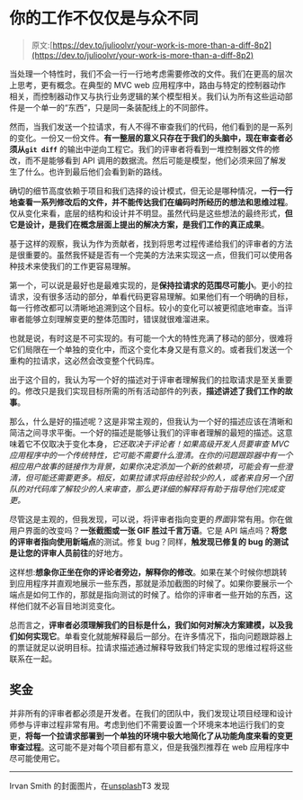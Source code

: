 # 你的工作不仅仅是与众不同

> 原文:[https://dev.to/julioolvr/your-work-is-more-than-a-diff-8p2](https://dev.to/julioolvr/your-work-is-more-than-a-diff-8p2)

当处理一个特性时，我们不会一行一行地考虑需要修改的文件。我们在更高的层次上思考，更有概念。在典型的 MVC web 应用程序中，路由与特定的控制器动作相关，而控制器动作又与执行业务逻辑的某个模型相关。我们认为所有这些运动部件是一个单一的“东西”，只是同一条装配线上的不同部件。

然而，当我们发送一个拉请求，有人不得不审查我们的代码，他们看到的是一系列的变化。一份又一份文件。**有一整层的意义只存在于我们的头脑中，现在审查者必须从`git diff`** 的输出中逆向工程它。我们的评审者将看到一堆控制器文件的修改，而不是能够看到 API 调用的数据流。然后可能是模型，他们必须来回了解发生了什么。也许到最后他们会看到新的路线。

确切的细节高度依赖于项目和我们选择的设计模式，但无论是哪种情况，**一行一行地查看一系列修改后的文件，并不能传达我们在编码时所经历的想法和思维过程**。仅从变化来看，底层的结构和设计并不明显。虽然代码是这些想法的最终形式，**但它是设计，是我们在概念层面上提出的解决方案，是我们工作的真正成果**。

基于这样的观察，我认为作为贡献者，找到将思考过程传递给我们的评审者的方法是很重要的。虽然我怀疑是否有一个完美的方法来实现这一点，但我们可以使用各种技术来使我们的工作更容易理解。

第一个，可以说是最好也是最难实现的，是**保持拉请求的范围尽可能小**。更小的拉请求，没有很多活动的部分，单看代码更容易理解。如果他们有一个明确的目标，每一行修改都可以清晰地追溯到这个目标。较小的变化可以被更彻底地审查。当评审者能够立刻理解变更的整体范围时，错误就很难溜进来。

也就是说，有时这是不可实现的。有可能一个大的特性充满了移动的部分，很难将它们局限在一个单独的变化中，而这个变化本身又是有意义的。或者我们发送一个重构的拉请求，这必然会改变整个代码库。

出于这个目的，我认为写一个好的描述对于评审者理解我们的拉取请求是至关重要的。修改只是我们实现目标所需的所有活动部件的列表，**描述讲述了我们工作的故事**。

那么，什么是好的描述呢？这是非常主观的，但我认为一个好的描述应该在清晰和简洁之间寻求平衡。一个好的描述是能够让我们的评审者理解的最短的描述。这意味着它不仅取决于变化本身，*它还取决于评论者！如果高级开发人员要审查 MVC 应用程序中的一个传统特性，它可能不需要什么澄清。在你的问题跟踪器中有一个相应用户故事的链接作为背景，如果你决定添加一个新的依赖项，可能会有一些澄清，但可能还需要更多。相反，如果拉请求将由经验较少的人，或者来自另一个团队的对代码库了解较少的人来审查，那么更详细的解释将有助于指导他们完成变更。*

尽管这是主观的，但我发现，可以说，将评审者指向变更的*界面*非常有用。你在做用户界面的改变吗？**一张截图或一张 GIF 胜过千言万语**。它是 API 端点吗？**将您的评审者指向使用新端点**的测试。修复 bug？同样，**触发现已修复的 bug 的测试是让您的评审人员前往**的好地方。

这样想:**想象你正坐在你的评论者旁边，解释你的修改**。如果在某个时候你想跳转到应用程序并直观地展示一些东西，那就是添加截图的时候了。如果你要展示一个端点是如何工作的，那就是指向测试的时候了。给你的评审者一些开始的东西，这样他们就不必盲目地浏览变化。

总而言之，**评审者必须理解我们的目标是什么，我们如何对解决方案建模，以及我们如何实现它**。单看变化就能解释最后一部分。在许多情况下，指向问题跟踪器上的票证就足以说明目标。拉请求描述通过解释导致我们特定实现的思维过程将这些联系在一起。

## [](#bonus)奖金

并非所有的评审者都必须是开发者。在我们的团队中，我们发现让项目经理和设计师参与评审过程非常有用。考虑到他们不需要设置一个环境来本地运行我们的变更，**将每一个拉请求部署到一个单独的环境中极大地简化了从功能角度来看的变更审查过程**。这可能不是对每个项目都有意义，但是我强烈推荐在 web 应用程序中尽可能使用它。

* * *

Irvan Smith 的封面图片，在[unsplash](https://unsplash.com/photos/5eBW5GomfhY)T3 发现